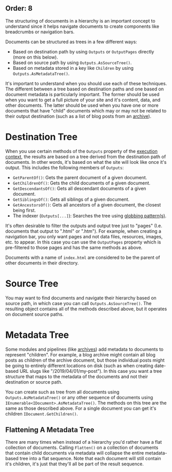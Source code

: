 Order: 8
---
The structuring of documents in a hierarchy is an important concept to understand since it helps navigate documents to create components like breadcrumbs or navigation bars.

Documents can be structured as trees in a few different ways:
- Based on destination path by using `Outputs` or `OutputPages` directly (more on this below).
- Based on source path by using `Outputs.AsSourceTree()`.
- Based on metadata stored in a key like `Children` by using `Outputs.AsMetadataTree()`.

It's important to understand when you should use each of these techniques. The different between a tree based on destination paths and one based on document metadata is particularly important. The former should be used when you want to get a full picture of your site and it's content, data, and other documents. The latter should be used when you have one or more documents that have "child" documents which may or may not be related to their output destination (such as a list of blog posts from an [archive](xref:archives)).

# Destination Tree

When you use certain methods of the `Outputs` property of the [execution context](xref:execution-context), the results are based on a tree derived from the destination path of documents. In other words, it's based on what the site will look like once it's output. This includes the following members of `Outputs`:

- `GetParentOf()`: Gets the parent document of a given document.
- `GetChildrenOf()`: Gets the child documents of a given document.
- `GetDescendantsOf()`: Gets all descendant documents of a given document.
- `GetSiblingsOf()`: Gets all siblings of a given document.
- `GetAncestorsOf()`: Gets all ancestors of a given document, the closest being first.
- The indexer (`Outputs[...]`): Searches the tree using [globbing pattern(s)](xref:files-and-paths#globbing).

It's often desirable to filter the outputs and output tree just to "pages" (I.e. documents that output to ".html" or ".htm"). For example, when creating a navigation bar, you only want pages and not data files, resources, images, etc. to appear. In this case you can use the `OutputPages` property which is pre-filtered to those pages and has the same methods as above.

Documents with a name of `index.html` are considered to be the parent of other documents in their directory.

# Source Tree

You may want to find documents and navigate their hierarchy based on source path, in which case you can call `Outputs.AsSourceTree()`. The resulting object contains all of the methods described above, but it operates on document source paths.

# Metadata Tree

Some modules and pipelines (like [archives](xref:archives)) add metadata to documents to represent "children". For example, a blog archive might contain all blog posts as children of the archive document, but those individual posts might be going to entirely different locations on disk (such as when creating date-based URL slugs like "/2019/04/01/my-post"). In this case you want a tree structure that maps to the metadata of the documents and not their destination or source path.

You can create such as tree from all documents using `Outputs.AsMetadataTree()` or any other sequence of documents using `IEnumerable<IDocument>.AsMetadataTree()`. The methods on this tree are the same as those described above. For a single document you can get it's children `IDocument.GetChildren()`.

## Flattening A Metadata Tree

There are many times when instead of a hierarchy you'd rather have a flat collection of documents. Calling `Flatten()` on a collection of documents that contain child documents via metadata will collapse the entire metadata-based tree into a flat sequence. Note that each document will still contain it's children, it's just that they'll all be part of the result sequence.